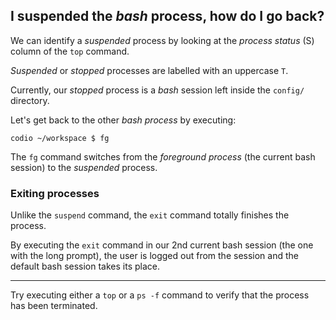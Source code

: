 ## I suspended the _bash_ process, how do I go back?

We can identify a _suspended_ process by looking at the _process status_ (S) column of the `top` command. 

_Suspended_ or _stopped_ processes are labelled with an uppercase `T`. 

Currently, our _stopped_ process is a _bash_ session left inside the `config/` directory. 

Let's get back to the other _bash process_ by executing: 

```
codio ~/workspace $ fg
```

The `fg` command switches from the _foreground process_ (the current bash session) to the _suspended_ process.

### Exiting processes

Unlike the `suspend` command, the `exit` command totally finishes the process.

By executing the `exit` command in our 2nd current bash session (the one with the long prompt), the user is logged out from the session and the default bash session takes its place.

---

Try executing either a `top` or a `ps -f` command to verify that the process has been terminated.